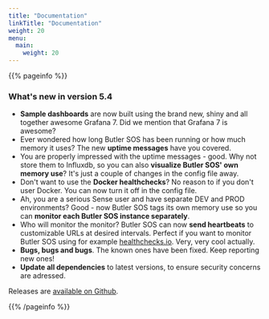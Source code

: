 ```yaml
---
title: "Documentation"
linkTitle: "Documentation"
weight: 20
menu:
  main:
    weight: 20
---
```


{{% pageinfo %}}

### What's new in version 5.4

* **Sample dashboards** are now built using the brand new, shiny and all together awesome Grafana 7. Did we mention that Grafana 7 is awesome?
* Ever wondered how long Butler SOS has been running or how much memory it uses? The new **uptime messages** have you covered. 
* You are properly impressed with the uptime messages - good. Why not store them to Influxdb, so you can also **visualize Butler SOS' own memory use**? It's just a couple of changes in the config file away.
* Don't want to use the **Docker healthchecks**? No reason to if you don't user Docker. You can now turn it off in the config file.
* Ah, you are a serious Sense user and have separate DEV and PROD environments? Good - now Butler SOS tags its own memory use so you can **monitor each Butler SOS instance separately**.
* Who will monitor the monitor? Butler SOS can now **send heartbeats** to customizable URLs at desired intervals. Perfect if you want to monitor Butler SOS using for example [healthchecks.io](https://healthchecks.io). Very, very cool actually.
* **Bugs, bugs and bugs**. The known ones have been fixed. Keep reporting new ones!
* **Update all dependencies** to latest versions, to ensure security concerns are adressed.

Releases are [available on Github](https://github.com/ptarmiganlabs/butler-sos/releases).

{{% /pageinfo %}}
